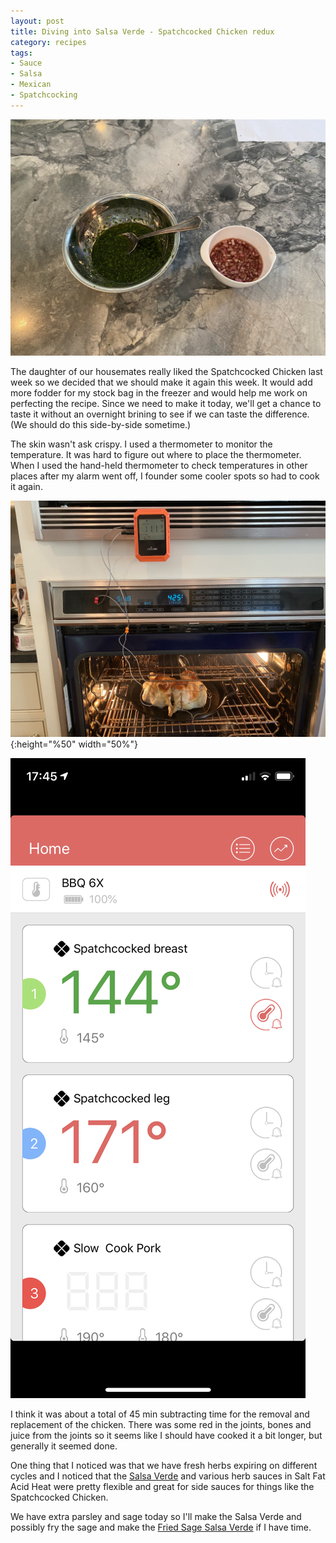 ```yaml
---
layout: post
title: Diving into Salsa Verde - Spatchcocked Chicken redux
category: recipes 
tags:
- Sauce
- Salsa
- Mexican
- Spatchcocking
---
```

![Salsa Verde](/images/salsa-verde.jpeg)

The daughter of our housemates really liked the Spatchcocked Chicken last week so we decided that we should make it again this week. It would add more fodder for my stock bag in the freezer and would help me work on perfecting the recipe. Since we need to make it today, we'll get a chance to taste it without an overnight brining to see if we can taste the difference. (We should do this side-by-side sometime.)

The skin wasn't ask crispy. I used a thermometer to monitor the temperature. It was hard to figure out where to place the thermometer. When I used the hand-held thermometer to check temperatures in other places after my alarm went off, I founder some cooler spots so had to cook it again.

![Spatchcocked Thermometer](/images/spatchcocked-thermometer.jpeg){:height="%50" width="50%"}

![Spatchcocked Temperature](/images/spatchcocked-temp.png)

I think it was about a total of 45 min subtracting time for the removal and replacement of the chicken. There was some red in the joints, bones and juice from the joints so it seems like I should have cooked it a bit longer, but generally it seemed done.

One thing that I noticed was that we have fresh herbs expiring on different cycles and I noticed that the [Salsa Verde](/recipes/Basic-Salsa-Verde.html) and various herb sauces in Salt Fat Acid Heat were pretty flexible and great for side sauces for things like the Spatchcocked Chicken.

We have extra parsley and sage today so I'll make the Salsa Verde and possibly fry the sage and make the [Fried Sage Salsa Verde](/recipes/Fried-Sage-Salsa-Verde.html) if I have time.